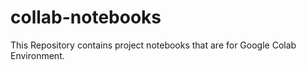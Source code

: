 # collab-notebooks
This Repository contains project notebooks that are for Google Colab Environment.
